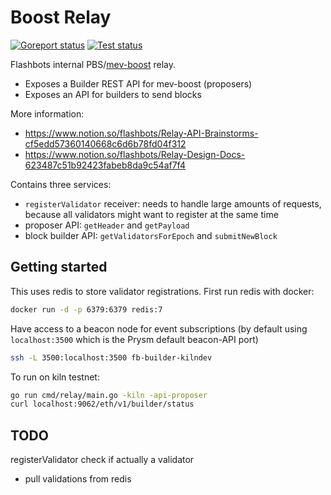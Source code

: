 # Boost Relay

[![Goreport status](https://goreportcard.com/badge/github.com/flashbots/boost-relay)](https://goreportcard.com/report/github.com/flashbots/boost-relay)
[![Test status](https://github.com/flashbots/boost-relay/workflows/Checks/badge.svg)](https://github.com/flashbots/boost-relay/actions?query=workflow%3A%22Checks%22)

Flashbots internal PBS/[mev-boost](https://github.com/flashbots/mev-boost/) relay.

* Exposes a Builder REST API for mev-boost (proposers)
* Exposes an API for builders to send blocks

More information:

* https://www.notion.so/flashbots/Relay-API-Brainstorms-cf5edd57360140668c6d6b78fd04f312
* https://www.notion.so/flashbots/Relay-Design-Docs-623487c51b92423fabeb8da9c54af7f4

Contains three services:

* `registerValidator` receiver: needs to handle large amounts of requests, because all validators might want to register at the same time
* proposer API: `getHeader` and `getPayload`
* block builder API: `getValidatorsForEpoch` and `submitNewBlock`

## Getting started

This uses redis to store validator registrations. First run redis with docker:

```bash
docker run -d -p 6379:6379 redis:7
```


Have access to a beacon node for event subscriptions (by default using `localhost:3500` which is the Prysm default beacon-API port)

```bash
ssh -L 3500:localhost:3500 fb-builder-kilndev
```

To run on kiln testnet:

```bash
go run cmd/relay/main.go -kiln -api-proposer
curl localhost:9062/eth/v1/builder/status
```

## TODO

registerValidator check if actually a validator

* pull validations from redis